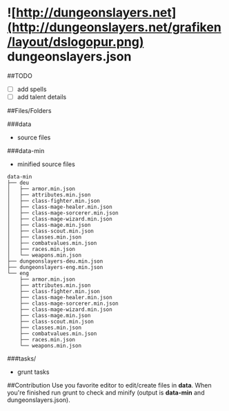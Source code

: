 ![http://dungeonslayers.net](http://dungeonslayers.net/grafiken/layout/dslogopur.png)
dungeonslayers.json
=============

##TODO
- [ ] add spells
- [ ] add talent details

##Files/Folders

###data
+ source files

###data-min
+ minified source files

```
data-min
├── deu
│   ├── armor.min.json
│   ├── attributes.min.json
│   ├── class-fighter.min.json
│   ├── class-mage-healer.min.json
│   ├── class-mage-sorcerer.min.json
│   ├── class-mage-wizard.min.json
│   ├── class-mage.min.json
│   ├── class-scout.min.json
│   ├── classes.min.json
│   ├── combatvalues.min.json
│   ├── races.min.json
│   └── weapons.min.json
├── dungeonslayers-deu.min.json
├── dungeonslayers-eng.min.json
└── eng
    ├── armor.min.json
    ├── attributes.min.json
    ├── class-fighter.min.json
    ├── class-mage-healer.min.json
    ├── class-mage-sorcerer.min.json
    ├── class-mage-wizard.min.json
    ├── class-mage.min.json
    ├── class-scout.min.json
    ├── classes.min.json
    ├── combatvalues.min.json
    ├── races.min.json
    └── weapons.min.json
```

###tasks/
+ grunt tasks

##Contribution
Use you favorite editor to edit/create files in **data**. When you're finished run grunt to check and minify (output is **data-min** and dungeonslayers.json).



